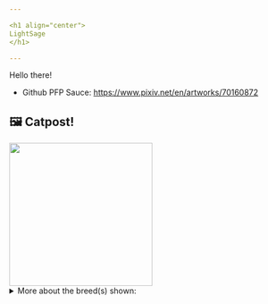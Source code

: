 ```yaml
---

<h1 align="center">
LightSage
</h1>

---
```


Hello there!


- Github PFP Sauce: https://www.pixiv.net/en/artworks/70160872


## 🖼️ Catpost!

<sub>
    <img src="https://cdn2.thecatapi.com/images/kcDyctLTZ.jpg" height="256">
</sub>


<details>
<summary>More about the breed(s) shown:</summary>

Breed: Selkirk Rex

Description: The Selkirk Rex is an incredibly patient, loving, and tolerant breed. The Selkirk also has a silly side and is sometimes described as clownish. She loves being a lap cat and will be happy to chat with you in a quiet voice if you talk to her. 

Links:
<ul>
  <li>CFA http://cfa.org/Breeds/BreedsSthruT/SelkirkRex.aspx</li>
  <li>Wikipedia https://en.wikipedia.org/wiki/Selkirk_Rex</li>
</ul> 

</details>
